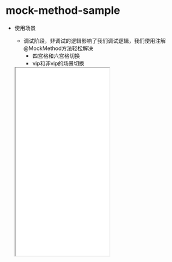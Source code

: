# mock-method-sample
* 使用场景
    * 调试阶段，非调试的逻辑影响了我们调试逻辑，我们使用注解@MockMethod方法轻松解决
        * 四宫格和六宫格切换
        * vip和非vip的场景切换

    <iframe src="screenshot/ic_screen_demo.gif" width="250" height="500" alt="avatar" />

* 安装
    * 将mock-method-plugin 上传到本地仓库
        * 选择右侧Gradle -> :mock-method-plugin -> upload -> uploadArchives
    * 将mock-mehtod-annotation 上传到本地仓库
        * 方法同上
    <img src="screenshot/ic_upload_jar.jpeg" width="200" height="400" alt="avatar" />

    * 运行

* Mock 截图
    * java代码
    <img src="screenshot/ic_mock_source.png" width="400" height="90" alt="avatar" />

    * 编译后的代码
    <img src="screenshot/ic_mock_class.png" width="500" height="100" alt="avatar" />